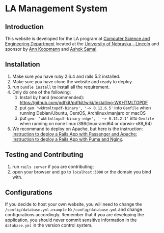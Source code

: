 
# LA Management System

## Introduction
This website is developed for the LA program at [Computer Science and Engineering Department](https://cse.unl.edu/home) located at the [University of Nebraska - Lincoln](https://www.unl.edu) and sponsor by [Ann Koopmann](mailto:akoopmann1@unl.edu) and [Ashok Samal](mailto:samal@cse.unl.edu).

## Installation
1. Make sure you have ruby 2.6.4 and rails 5.2 installed.
2. Make sure you have clone the website and ready to deploy.
3. run `bundle install` to install all the requirement.
4. Only do one of the following:
    1) Install by hand (recommended): https://github.com/pdfkit/pdfkit/wiki/Installing-WKHTMLTOPDF
    2) put `gem 'wkhtmltopdf-binary', '~> 0.12.6.5'` into `Gemfile` when running Debian/Ubuntu, CentOS, Archlinux/manjaro or macOS
    3) put `gem  'wkhtmltopdf-binary-edge', ' ~> 0.12.2.1'` into `Gemfile` when running on none linux i386(linux-amd64 or darwin-x86_64)
4. We recommand to deploy on Apache, but here is the instruction: [Instruction to deploy a Rails App with Passenger and Apache](https://www.digitalocean.com/community/tutorials/how-to-deploy-a-rails-app-with-passenger-and-apache-on-ubuntu-14-04); [Instruction to deploy a Rails App with Puma and Nginx](https://www.digitalocean.com/community/tutorials/how-to-deploy-a-rails-app-with-puma-and-nginx-on-ubuntu-14-04). 

## Testing and Contributing
1. run `rails server` if you are contributing;
2. open your browser and go to `localhost:3000` or the domain you bind with.


## Configurations

If you decide to host your own website, you will need to change the `/config/database.yml.example` to `/config/database.yml` and change configurations accordingly. Remember that if you are developing the application, you should never commit sensitive information in the `database.yml` in the version control system.
